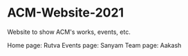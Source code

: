 # ACM-Website-2021
Website to show ACM's works, events, etc.


Home page: Rutva
Events page: Sanyam
Team page: Aakash
